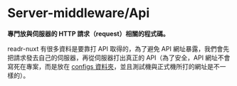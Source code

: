 # Server-middleware/Api

**專門放與伺服器的 HTTP 請求（request）相關的程式碼。**

readr-nuxt 有很多資料是要靠打 API 取得的，為了避免 API 網址暴露，我們會先把請求發去自己的伺服器，再從伺服器打出真正的 API（為了安全，API 網址不會寫死在專案，而是放在 [configs 資料夾](../../configs/)，並且測試機與正式機所打的網址是不一樣的）。
